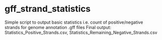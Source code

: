 # gff_strand_statistics
Simple script to output basic statistics i.e. count of positive/negative strands for genome annotation .gff files
Final output: Statistics_Positive_Strands.csv, Statistics_Remaining_Negative_Strands.csv
